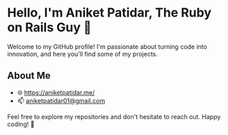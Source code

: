 # Hello, I'm Aniket Patidar, The Ruby on Rails Guy 👋

Welcome to my GitHub profile! I'm passionate about turning code into innovation, and here you'll find some of my projects.

## About Me

- 🌐 https://aniketpatidar.me/
- 📫 aniketpatidar01@gmail.com

Feel free to explore my repositories and don't hesitate to reach out. Happy coding! 🚀
